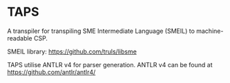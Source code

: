 # TAPS

A transpiler for transpiling SME Intermediate Language (SMEIL)
to machine-readable CSP.

SMEIL library: https://github.com/truls/libsme

TAPS utilise ANTLR v4 for parser generation. ANTLR v4 can be found at https://github.com/antlr/antlr4/
